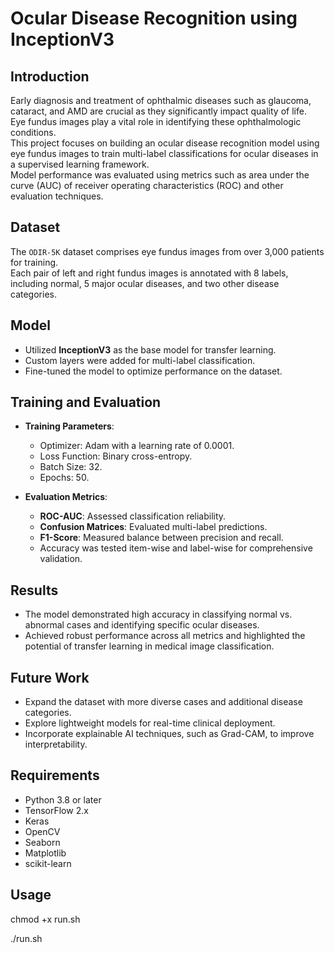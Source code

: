 # Ocular Disease Recognition using InceptionV3

## Introduction

Early diagnosis and treatment of ophthalmic diseases such as glaucoma, cataract, and AMD are crucial as they significantly impact quality of life.  
Eye fundus images play a vital role in identifying these ophthalmologic conditions.  
This project focuses on building an ocular disease recognition model using eye fundus images to train multi-label classifications for ocular diseases in a supervised learning framework.  
Model performance was evaluated using metrics such as area under the curve (AUC) of receiver operating characteristics (ROC) and other evaluation techniques.

## Dataset

The `ODIR-5K` dataset comprises eye fundus images from over 3,000 patients for training.  
Each pair of left and right fundus images is annotated with 8 labels, including normal, 5 major ocular diseases, and two other disease categories.

## Model

- Utilized **InceptionV3** as the base model for transfer learning.
- Custom layers were added for multi-label classification.
- Fine-tuned the model to optimize performance on the dataset.

## Training and Evaluation

- **Training Parameters**:
  - Optimizer: Adam with a learning rate of 0.0001.
  - Loss Function: Binary cross-entropy.
  - Batch Size: 32.
  - Epochs: 50.

- **Evaluation Metrics**:
  - **ROC-AUC**: Assessed classification reliability.
  - **Confusion Matrices**: Evaluated multi-label predictions.
  - **F1-Score**: Measured balance between precision and recall.
  - Accuracy was tested item-wise and label-wise for comprehensive validation.

## Results

- The model demonstrated high accuracy in classifying normal vs. abnormal cases and identifying specific ocular diseases.
- Achieved robust performance across all metrics and highlighted the potential of transfer learning in medical image classification.

## Future Work

- Expand the dataset with more diverse cases and additional disease categories.
- Explore lightweight models for real-time clinical deployment.
- Incorporate explainable AI techniques, such as Grad-CAM, to improve interpretability.

## Requirements

- Python 3.8 or later
- TensorFlow 2.x
- Keras
- OpenCV
- Seaborn
- Matplotlib
- scikit-learn

## Usage

chmod +x run.sh

./run.sh
